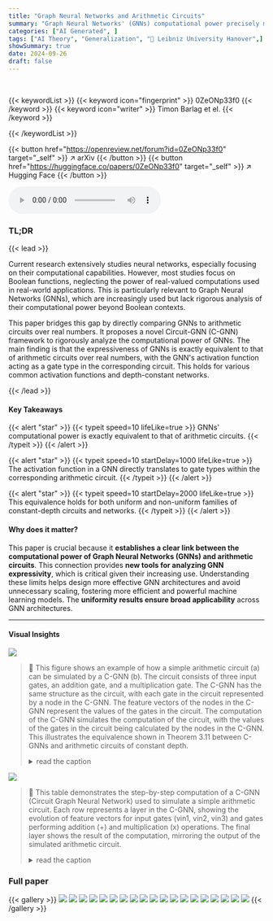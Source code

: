 ```yaml
---
title: "Graph Neural Networks and Arithmetic Circuits"
summary: "Graph Neural Networks' (GNNs) computational power precisely mirrors that of arithmetic circuits, as proven via a novel C-GNN model; this reveals fundamental limits to GNN scalability."
categories: ["AI Generated", ]
tags: ["AI Theory", "Generalization", "🏢 Leibniz University Hanover",]
showSummary: true
date: 2024-09-26
draft: false
---
```


<br>

{{< keywordList >}}
{{< keyword icon="fingerprint" >}} 0ZeONp33f0 {{< /keyword >}}
{{< keyword icon="writer" >}} Timon Barlag et el. {{< /keyword >}}
 
{{< /keywordList >}}

{{< button href="https://openreview.net/forum?id=0ZeONp33f0" target="_self" >}}
↗ arXiv
{{< /button >}}
{{< button href="https://huggingface.co/papers/0ZeONp33f0" target="_self" >}}
↗ Hugging Face
{{< /button >}}



<audio controls>
    <source src="https://ai-paper-reviewer.com/0ZeONp33f0/podcast.wav" type="audio/wav">
    Your browser does not support the audio element.
</audio>


### TL;DR


{{< lead >}}

Current research extensively studies neural networks, especially focusing on their computational capabilities.  However, most studies focus on Boolean functions, neglecting the power of real-valued computations used in real-world applications. This is particularly relevant to Graph Neural Networks (GNNs), which are increasingly used but lack rigorous analysis of their computational power beyond Boolean contexts.

This paper bridges this gap by directly comparing GNNs to arithmetic circuits over real numbers. It proposes a novel Circuit-GNN (C-GNN) framework to rigorously analyze the computational power of GNNs.  The main finding is that the expressiveness of GNNs is exactly equivalent to that of arithmetic circuits over real numbers, with the GNN's activation function acting as a gate type in the corresponding circuit. This holds for various common activation functions and depth-constant networks.

{{< /lead >}}


#### Key Takeaways

{{< alert "star" >}}
{{< typeit speed=10 lifeLike=true >}} GNNs' computational power is exactly equivalent to that of arithmetic circuits. {{< /typeit >}}
{{< /alert >}}

{{< alert "star" >}}
{{< typeit speed=10 startDelay=1000 lifeLike=true >}} The activation function in a GNN directly translates to gate types within the corresponding arithmetic circuit. {{< /typeit >}}
{{< /alert >}}

{{< alert "star" >}}
{{< typeit speed=10 startDelay=2000 lifeLike=true >}} This equivalence holds for both uniform and non-uniform families of constant-depth circuits and networks. {{< /typeit >}}
{{< /alert >}}

#### Why does it matter?
This paper is crucial because it **establishes a clear link between the computational power of Graph Neural Networks (GNNs) and arithmetic circuits**.  This connection provides **new tools for analyzing GNN expressivity**, which is critical given their increasing use. Understanding these limits helps design more effective GNN architectures and avoid unnecessary scaling, fostering more efficient and powerful machine learning models.  The **uniformity results ensure broad applicability** across GNN architectures.

------
#### Visual Insights



![](https://ai-paper-reviewer.com/0ZeONp33f0/figures_7_1.jpg)

> 🔼 This figure shows an example of how a simple arithmetic circuit (a) can be simulated by a C-GNN (b). The circuit consists of three input gates, an addition gate, and a multiplication gate. The C-GNN has the same structure as the circuit, with each gate in the circuit represented by a node in the C-GNN. The feature vectors of the nodes in the C-GNN represent the values of the gates in the circuit. The computation of the C-GNN simulates the computation of the circuit, with the values of the gates in the circuit being calculated by the nodes in the C-GNN.  This illustrates the equivalence shown in Theorem 3.11 between C-GNNs and arithmetic circuits of constant depth.
> <details>
> <summary>read the caption</summary>
> Figure 1: Example illustrating the proof of Theorem 3.11.
> </details>





![](https://ai-paper-reviewer.com/0ZeONp33f0/tables_7_1.jpg)

> 🔼 This table demonstrates the step-by-step computation of a C-GNN (Circuit Graph Neural Network) used to simulate a simple arithmetic circuit.  Each row represents a layer in the C-GNN, showing the evolution of feature vectors for input gates (vin1, vin2, vin3) and gates performing addition (+) and multiplication (x) operations. The final layer shows the result of the computation, mirroring the output of the simulated arithmetic circuit.
> <details>
> <summary>read the caption</summary>
> Table 1: Example illustrating the proof of Theorem 3.11: The values of the feature vectors during the computation of the C-GNN.
> </details>





### Full paper

{{< gallery >}}
<img src="https://ai-paper-reviewer.com/0ZeONp33f0/1.png" class="grid-w50 md:grid-w33 xl:grid-w25" />
<img src="https://ai-paper-reviewer.com/0ZeONp33f0/2.png" class="grid-w50 md:grid-w33 xl:grid-w25" />
<img src="https://ai-paper-reviewer.com/0ZeONp33f0/3.png" class="grid-w50 md:grid-w33 xl:grid-w25" />
<img src="https://ai-paper-reviewer.com/0ZeONp33f0/4.png" class="grid-w50 md:grid-w33 xl:grid-w25" />
<img src="https://ai-paper-reviewer.com/0ZeONp33f0/5.png" class="grid-w50 md:grid-w33 xl:grid-w25" />
<img src="https://ai-paper-reviewer.com/0ZeONp33f0/6.png" class="grid-w50 md:grid-w33 xl:grid-w25" />
<img src="https://ai-paper-reviewer.com/0ZeONp33f0/7.png" class="grid-w50 md:grid-w33 xl:grid-w25" />
<img src="https://ai-paper-reviewer.com/0ZeONp33f0/8.png" class="grid-w50 md:grid-w33 xl:grid-w25" />
<img src="https://ai-paper-reviewer.com/0ZeONp33f0/9.png" class="grid-w50 md:grid-w33 xl:grid-w25" />
<img src="https://ai-paper-reviewer.com/0ZeONp33f0/10.png" class="grid-w50 md:grid-w33 xl:grid-w25" />
<img src="https://ai-paper-reviewer.com/0ZeONp33f0/11.png" class="grid-w50 md:grid-w33 xl:grid-w25" />
<img src="https://ai-paper-reviewer.com/0ZeONp33f0/12.png" class="grid-w50 md:grid-w33 xl:grid-w25" />
<img src="https://ai-paper-reviewer.com/0ZeONp33f0/13.png" class="grid-w50 md:grid-w33 xl:grid-w25" />
<img src="https://ai-paper-reviewer.com/0ZeONp33f0/14.png" class="grid-w50 md:grid-w33 xl:grid-w25" />
<img src="https://ai-paper-reviewer.com/0ZeONp33f0/15.png" class="grid-w50 md:grid-w33 xl:grid-w25" />
<img src="https://ai-paper-reviewer.com/0ZeONp33f0/16.png" class="grid-w50 md:grid-w33 xl:grid-w25" />
<img src="https://ai-paper-reviewer.com/0ZeONp33f0/17.png" class="grid-w50 md:grid-w33 xl:grid-w25" />
<img src="https://ai-paper-reviewer.com/0ZeONp33f0/18.png" class="grid-w50 md:grid-w33 xl:grid-w25" />
<img src="https://ai-paper-reviewer.com/0ZeONp33f0/19.png" class="grid-w50 md:grid-w33 xl:grid-w25" />
{{< /gallery >}}